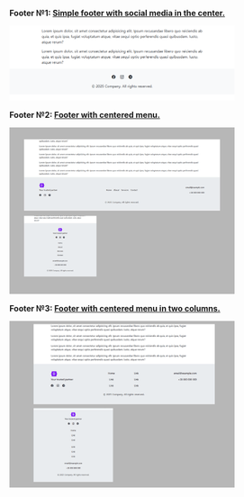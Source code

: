 **Footer №1:
<a href="https://github.com/ovcharovcoder/webkit-pro/tree/main/bootstrap/components/footers/footer-1">Simple footer with social media in the center.</a>**

<img src="footer-1/screenshot.png" alt="webkit-pro" style="width: 400px;">
<br>

**Footer №2:
<a href="https://github.com/ovcharovcoder/webkit-pro/tree/main/bootstrap/components/footers/footer-2">Footer with centered menu.</a>**

<img src="footer-2/screenshot.png" alt="webkit-pro" style="width: 400px;">
<br>

**Footer №3:
<a href="https://github.com/ovcharovcoder/webkit-pro/tree/main/bootstrap/components/footers/footer-3">Footer with centered menu in two columns.</a>**

<img src="footer-3/screenshot.png" alt="webkit-pro" style="width: 400px;">
<br>
